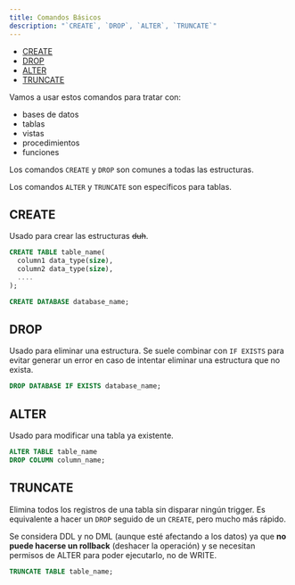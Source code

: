 ```yaml
---
title: Comandos Básicos
description: "`CREATE`, `DROP`, `ALTER`, `TRUNCATE`"
---
```


- [CREATE](#create)
- [DROP](#drop)
- [ALTER](#alter)
- [TRUNCATE](#truncate)

Vamos a usar estos comandos para tratar con:

- bases de datos
- tablas
- vistas
- procedimientos
- funciones

Los comandos `CREATE` y `DROP` son comunes a todas las estructuras.

Los comandos `ALTER` y `TRUNCATE` son específicos para tablas.

## CREATE

Usado para crear las estructuras ~~duh~~.

```sql
CREATE TABLE table_name(
  column1 data_type(size),
  column2 data_type(size),
  ....
);
```

```sql
CREATE DATABASE database_name;
```

## DROP

Usado para eliminar una estructura. Se suele combinar con `IF EXISTS` para evitar generar un error en caso de intentar eliminar una estructura que no exista.

```sql
DROP DATABASE IF EXISTS database_name;
```

## ALTER

Usado para modificar una tabla ya existente.

```sql
ALTER TABLE table_name
DROP COLUMN column_name;
```

## TRUNCATE

Elimina todos los registros de una tabla sin disparar ningún trigger. Es equivalente a hacer un `DROP` seguido de un `CREATE`, pero mucho más rápido.

Se considera DDL y no DML (aunque esté afectando a los datos) ya que **no puede hacerse un rollback** (deshacer la operación) y se necesitan permisos de ALTER para poder ejecutarlo, no de WRITE.

```sql
TRUNCATE TABLE table_name;
```
